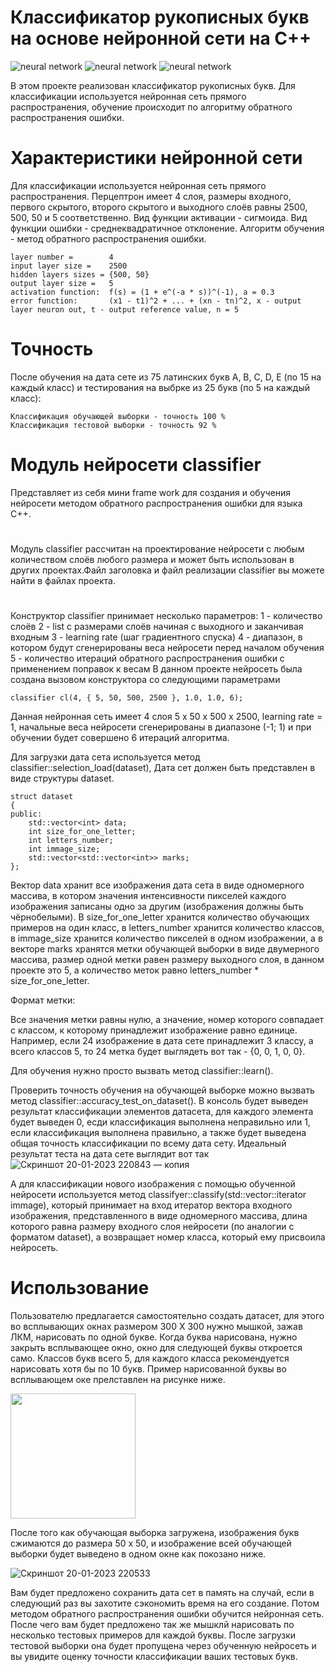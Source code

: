 # Классификатор рукописных букв на основе нейронной сети на C++
![neural network](https://img.shields.io/badge/neuralnetwork-000000?style=for-the-badge&logo=&logoColor=white)
![neural network](https://img.shields.io/badge/errorBackPropagation-000000?style=for-the-badge&logo=&logoColor=white)
![neural network](https://img.shields.io/badge/c++-000000?style=for-the-badge&logo=&logoColor=white)


В этом проекте реализован классификатор рукописных букв. Для классификации используется нейронная сеть прямого распространения, обучение происходит по алгоритму обратного распространения ошибки.

# Характеристики нейронной сети
Для классификации используется нейронная сеть прямого распространения. Перцептрон имеет 4 слоя, размеры входного, первого скрытого, второго скрытого и выходного слоёв равны 2500, 500, 50 и 5 соответственно.
Вид функции активации - сигмоида. Вид функции ошибки - среднеквадратичное отклонение. Алгоритм обучения - метод обратного распространения ошибки.

    layer number =        4
    input layer size =    2500
    hidden layers sizes = {500, 50}
    output layer size =   5
    activation function:  f(s) = (1 + e^(-a * s))^(-1), a = 0.3
    error function:       (x1 - t1)^2 + ... + (xn - tn)^2, x - output layer neuron out, t - output reference value, n = 5
  
# Точность
После обучения на дата сете из 75 латинских букв A, B, C, D, E (по 15 на каждый класс) и тестирования на выбрке из 25 букв (по 5 на каждый класс):

    Классификация обучающей выборки - точность 100 %
    Классификация тестовой выборки - точность 92 %


# Модуль нейросети classifier
Представляет из себя мини frame work для создания и обучения нейросети методом обратного распространения ошибки для языка C++.
# 
Модуль classifier рассчитан на проектирование нейросети с любым количеством слоёв любого размера и может быть использован в других проектах.Файл заголовка и файл реализации classifier вы можете найти в файлах проекта.
# 
Конструктор classifier принимает несколько параметров: 
1 - количество слоёв
2 - list с размерами слоёв начиная с выходного и заканчивая входным
3 - learning rate (шаг градиентного спуска)
4 - диапазон, в котором будут сгенерированы веса нейросети перед началом обучения
5 - количество итераций обратного распространения ошибки с применением поправок к весам
В данном проекте нейросеть была создана вызовом конструктора со следующими параметрами

    classifier cl(4, { 5, 50, 500, 2500 }, 1.0, 1.0, 6);
    
Данная нейронная сеть имеет 4 слоя 5 х 50 х 500 х 2500, learning rate = 1, начальные веса нейросети сгенерированы в диапазоне (-1; 1) и при обучении будет совершено 6 итераций алгоритма.

Для загрузки дата сета используется метод classifier::selection_load(dataset), Дата сет должен быть представлен в виде структуры
dataset.

    struct dataset
    {
    public:
        std::vector<int> data;
        int size_for_one_letter;
        int letters_number;
        int immage_size;
        std::vector<std::vector<int>> marks;
    };
    
Вектор data хранит все изображения дата сета в виде одномерного массива, в котором значения интенсивности пикселей каждого изображения записаны одно за другим (изображения должны быть чёрнобелыми). 
В size_for_one_letter хранится количество обучающих примеров на один класс, в letters_number хранится количество классов, в immage_size хранится количество пикселей в одном изображении, а в векторе marks хранятся метки обучающей выборки в виде двумерного массива, размер одной метки равен размеру выходного слоя, в данном проекте это 5, а количество меток равно letters_number * size_for_one_letter.

Формат метки:

Все значения метки равны нулю, а значение, номер которого совпадает с классом, к которому принадлежит изображение равно единице.
Например, если 24 изображение в дата сете принадлежит 3 классу, а всего классов 5, то 24 метка будет выглядеть вот так - {0, 0, 1, 0, 0}.

Для обучения нужно просто вызвать метод classifier::learn().

Проверить точность обучения на обучающей выборке можно вызвать метод classifier::accuracy_test_on_dataset(). В консоль будет выведен результат классификации элементов датасета, для каждого элемента будет выведен 0, есди классификация выполнена неправильно или 1, если классификация выполнена правильно, а также будет выведена общая точность классификации по всему дата сету. Идеальный результат теста на дата сете выглядит вот так
![Скриншот 20-01-2023 220843 — копия](https://user-images.githubusercontent.com/71639489/213861107-25707bbb-ac91-4760-8c1b-8fc7ee49244d.jpg)


А для классификации нового изображения с помощью обученной нейросети используется метод classifyer::classify(std::vector<int>::iterator immage), который принимает на вход итератор вектора входного изображения, представленного в виде одномерного массива, длина которого равна размеру входного слоя нейросети (по аналогии с форматом dataset), а возвращает номер класса, который ему присвоила нейросеть.


# Использование
Пользователю предлагается самостоятельно создать  датасет, для этого во всплывающих окнах размером 300 Х 300 нужно мышкой, зажав ЛКМ, нарисовать по одной букве. Когда буква нарисована, нужно закрыть всплывающее окно, окно для следующей буквы откроется само. Классов букв всего 5, для каждого класса рекомендуется нарисовать хотя бы по 10 букв. Пример нарисованной буквы во всплывающем оке прелставлен на рисунке ниже.

<img src="https://user-images.githubusercontent.com/71639489/213845029-130fd1a7-5e45-417d-a472-b2c72cd772fb.jpg" width="200" height="200" /> 


После того как обучающая выборка загружена, изображения букв сжимаются до размера 50 х 50, и изображение всей обучающей выборки будет выведено в одном окне как покозано ниже.

![Скриншот 20-01-2023 220533](https://user-images.githubusercontent.com/71639489/213845135-fb501502-17f0-45cb-a42a-ac1ee3eb8cc7.jpg)

Вам будет предложено сохранить дата сет в память на случай, если в следующий раз вы захотите сэкономить время на его создание. Потом методом обратного распространения ошибки обучится нейронная сеть. После чего вам будет предложено так же мышклй нарисовать по несколько тестовых примеров для каждой буквы. После загрузки тестовой выборки она будет пропущена через обученную нейросеть и вы увидите оценку точности классификации ваших тестовых букв.

